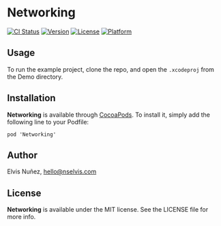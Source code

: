 # Networking

[![CI Status](http://img.shields.io/travis/NSElvis/Networking.svg?style=flat)](https://travis-ci.org/NSElvis/Networking)
[![Version](https://img.shields.io/cocoapods/v/Networking.svg?style=flat)](http://cocoadocs.org/docsets/Networking)
[![License](https://img.shields.io/cocoapods/l/Networking.svg?style=flat)](http://cocoadocs.org/docsets/Networking)
[![Platform](https://img.shields.io/cocoapods/p/Networking.svg?style=flat)](http://cocoadocs.org/docsets/Networking)

## Usage

To run the example project, clone the repo, and open the `.xcodeproj` from the Demo directory.

## Installation

**Networking** is available through [CocoaPods](http://cocoapods.org). To install
it, simply add the following line to your Podfile:

`pod 'Networking'`

## Author

Elvis Nuñez, hello@nselvis.com

## License

**Networking** is available under the MIT license. See the LICENSE file for more info.
